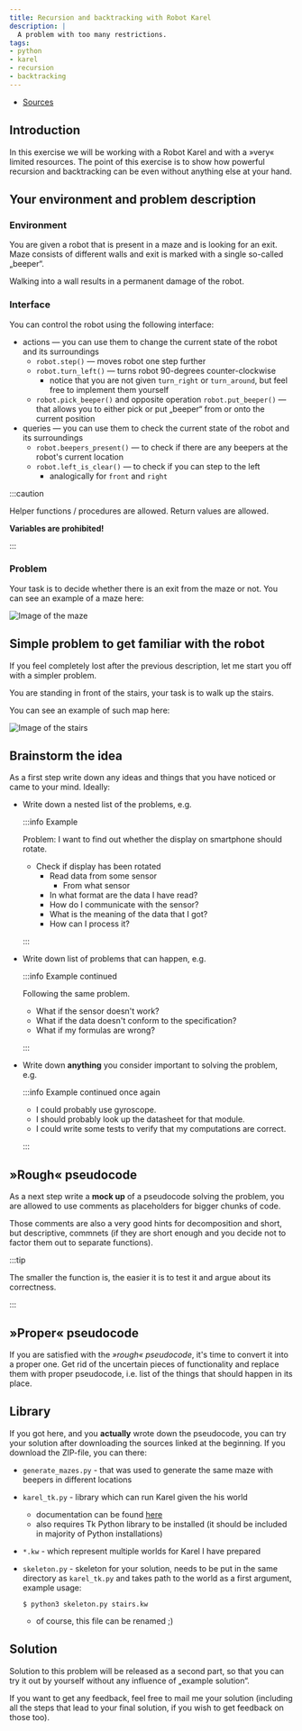 ```yaml
---
title: Recursion and backtracking with Robot Karel
description: |
  A problem with too many restrictions.
tags:
- python
- karel
- recursion
- backtracking
---
```


- [Sources](pathname:///files/ib002/karel_1)

## Introduction

In this exercise we will be working with a Robot Karel and with a »very« limited
resources. The point of this exercise is to show how powerful recursion and
backtracking can be even without anything else at your hand.

## Your environment and problem description

### Environment

You are given a robot that is present in a maze and is looking for an exit. Maze
consists of different walls and exit is marked with a single so-called „beeper“.

Walking into a wall results in a permanent damage of the robot.

### Interface

You can control the robot using the following interface:

- actions ​­— you can use them to change the current state of the robot and its
  surroundings
  - `robot.step()` — moves robot one step further
  - `robot.turn_left()` — turns robot 90-degrees counter-clockwise
    - notice that you are not given `turn_right` or `turn_around`, but feel free
      to implement them yourself
  - `robot.pick_beeper()` and opposite operation `robot.put_beeper()` — that
    allows you to either pick or put „beeper“ from or onto the current position
- queries — you can use them to check the current state of the robot and its
  surroundings
  - `robot.beepers_present()` — to check if there are any beepers at the robot's
    current location
  - `robot.left_is_clear()` — to check if you can step to the left
    - analogically for `front` and `right`

:::caution

Helper functions / procedures are allowed. Return values are allowed.

**Variables are prohibited!**

:::

### Problem

Your task is to decide whether there is an exit from the maze or not. You can see
an example of a maze here:

![Image of the maze](/img/ib002/karel_1/maze.png)

## Simple problem to get familiar with the robot

If you feel completely lost after the previous description, let me start you off
with a simpler problem.

You are standing in front of the stairs, your task is to walk up the stairs.

You can see an example of such map here:

![Image of the stairs](/img/ib002/karel_1/stairs.png)

## Brainstorm the idea

As a first step write down any ideas and things that you have noticed or came to
your mind. Ideally:

- Write down a nested list of the problems, e.g.

  :::info Example 

  Problem: I want to find out whether the display on smartphone should rotate.

  - Check if display has been rotated
    - Read data from some sensor
      - From what sensor
    - In what format are the data I have read?
    - How do I communicate with the sensor?
    - What is the meaning of the data that I got?
    - How can I process it?

  :::
- Write down list of problems that can happen, e.g.

  :::info Example continued

  Following the same problem.

  - What if the sensor doesn't work?
  - What if the data doesn't conform to the specification?
  - What if my formulas are wrong?

  :::
- Write down **anything** you consider important to solving the problem, e.g.

  :::info Example continued once again

  - I could probably use gyroscope.
  - I should probably look up the datasheet for that module.
  - I could write some tests to verify that my computations are correct.

  :::

## »Rough« pseudocode

As a next step write a **mock up** of a pseudocode solving the problem, you are
allowed to use comments as placeholders for bigger chunks of code.

Those comments are also a very good hints for decomposition and short, but
descriptive, commnets (if they are short enough and you decide not to factor them
out to separate functions).

:::tip

The smaller the function is, the easier it is to test it and argue about its
correctness.

:::

## »Proper« pseudocode

If you are satisfied with the _»rough« pseudocode_, it's time to convert it into
a proper one. Get rid of the uncertain pieces of functionality and replace them
with proper pseudocode, i.e. list of the things that should happen in its place.

## Library

If you got here, and you **actually** wrote down the pseudocode, you can try your
solution after downloading the sources linked at the beginning. If you download
the ZIP-file, you can there:

- `generate_mazes.py` - that was used to generate the same maze with beepers in
  different locations
- `karel_tk.py` - library which can run Karel given the his world
  - documentation can be found [here](https://www.fi.muni.cz/~xfocko/ib111/10/docs/)
  - also requires Tk Python library to be installed (it should be included in
    majority of Python installations)
- `*.kw` - which represent multiple worlds for Karel I have prepared
- `skeleton.py` - skeleton for your solution, needs to be put in the same directory
  as `karel_tk.py` and takes path to the world as a first argument, example usage:

      $ python3 skeleton.py stairs.kw

  - of course, this file can be renamed ;)

## Solution

Solution to this problem will be released as a second part, so that you can try
it out by yourself without any influence of „example solution“.

If you want to get any feedback, feel free to mail me your solution (including
all the steps that lead to your final solution, if you wish to get feedback on
those too).